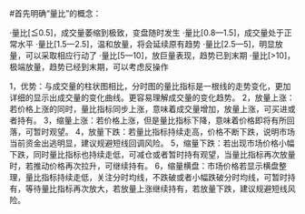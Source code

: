 #首先明确“量比”的概念：

·量比[≦0.5]，成交量萎缩到极致，变盘随时发生
·量比[0.8—1.5]，成交量处于正常水平
·量比[1.5—2.5]，温和放量，将会延续原有趋势
·量比[2.5—5]，明显放量，可以采取相应行动了
·量比[5—10]，放巨量表现，趋势已到末期
·量比[>10]，极端放量，趋势已经到末期，可以考虑反操作

1，优势：与成交量的柱状图相比，分时图的量比指标是一根线的走势变化，更加详细的显示出成交量的变化曲线。更容易理解成交量的变化趋势。
2，放量上涨：若价格上涨的同时，量比指标同步上涨，意味着成交量增加，放量上涨，可买进或者持有。
3，缩量上涨：若价格上涨，但是量比指标下降，意味着价格即将有所回落，可暂时观望。
4，放量下跌：若量比指标持续走高，价格不断下跌，说明市场当前资金出逃明显，建议规避短线回调风险。
5，缩量下跌：若出现市场价格小幅下跌，同时量比指标也持续走低，可减仓或者暂时持有观望，当量比指标再次放量时，若推动价格再次拉升，可继续持有。
6，缩量横盘：市场价格若显示横盘整理，量比指标持续走低，关注分时均线，不跌破或者小幅跌破分时均线，可暂时持有，等待量比指标再次放大，若放量上涨继续持有，若放量下跌，建议规避短线风险。
